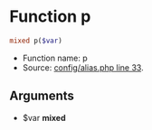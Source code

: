 Function p
===========================





```php
mixed p($var)
```

* Function name: p
* Source: [config/alias.php line 33](https://github.com/PrestaShop/PrestaShop/blob/1.5.0.1/config/alias.php#L33).

Arguments
---------

* $var **mixed**

